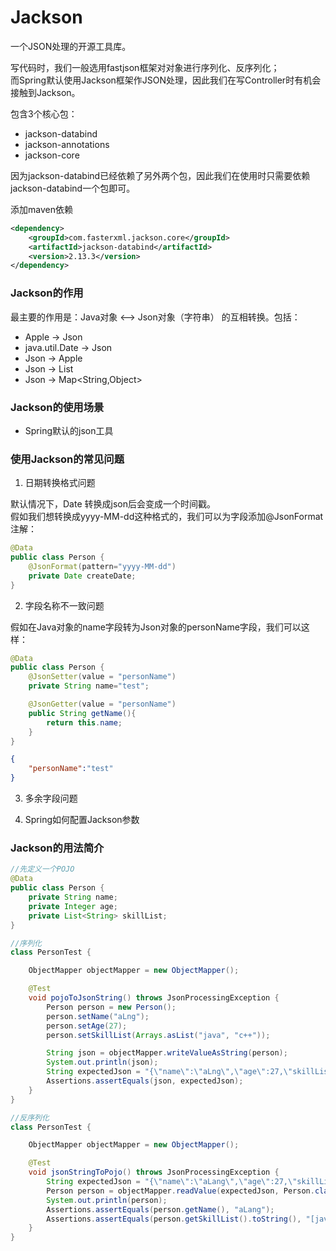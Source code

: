 # Jackson

一个JSON处理的开源工具库。  

写代码时，我们一般选用fastjson框架对对象进行序列化、反序列化；  
而Spring默认使用Jackson框架作JSON处理，因此我们在写Controller时有机会接触到Jackson。


包含3个核心包：
* jackson-databind
* jackson-annotations
* jackson-core

因为jackson-databind已经依赖了另外两个包，因此我们在使用时只需要依赖jackson-databind一个包即可。


添加maven依赖
```xml
<dependency>
    <groupId>com.fasterxml.jackson.core</groupId>
    <artifactId>jackson-databind</artifactId>
    <version>2.13.3</version>
</dependency>
```


### Jackson的作用

最主要的作用是：Java对象 <--> Json对象（字符串） 的互相转换。包括：

* Apple -> Json 
* java.util.Date -> Json 
* Json -> Apple
* Json -> List<Apple>
* Json -> Map<String,Object>


### Jackson的使用场景

* Spring默认的json工具



### 使用Jackson的常见问题

1. 日期转换格式问题

默认情况下，Date 转换成json后会变成一个时间戳。  
假如我们想转换成yyyy-MM-dd这种格式的，我们可以为字段添加@JsonFormat注解：
```java
@Data
public class Person {
    @JsonFormat(pattern="yyyy-MM-dd")
    private Date createDate;
}
```



2. 字段名称不一致问题

假如在Java对象的name字段转为Json对象的personName字段，我们可以这样：
```java
@Data
public class Person {
    @JsonSetter(value = "personName")
    private String name="test";

    @JsonGetter(value = "personName")
    public String getName(){
        return this.name;
    }
}
```

```json
{
    "personName":"test"
}
```


3. 多余字段问题




4. Spring如何配置Jackson参数



### Jackson的用法简介

```java
//先定义一个POJO
@Data
public class Person {
    private String name;
    private Integer age;
    private List<String> skillList;
}
```

```java
//序列化
class PersonTest {

    ObjectMapper objectMapper = new ObjectMapper();

    @Test
    void pojoToJsonString() throws JsonProcessingException {
        Person person = new Person();
        person.setName("aLng");
        person.setAge(27);
        person.setSkillList(Arrays.asList("java", "c++"));

        String json = objectMapper.writeValueAsString(person);
        System.out.println(json);
        String expectedJson = "{\"name\":\"aLng\",\"age\":27,\"skillList\":[\"java\",\"c++\"]}";
        Assertions.assertEquals(json, expectedJson);
    }
}

```


```java
//反序列化
class PersonTest {

    ObjectMapper objectMapper = new ObjectMapper();

    @Test
    void jsonStringToPojo() throws JsonProcessingException {
        String expectedJson = "{\"name\":\"aLang\",\"age\":27,\"skillList\":[\"java\",\"c++\"]}";
        Person person = objectMapper.readValue(expectedJson, Person.class);
        System.out.println(person);
        Assertions.assertEquals(person.getName(), "aLang");
        Assertions.assertEquals(person.getSkillList().toString(), "[java, c++]");
    }
}
```